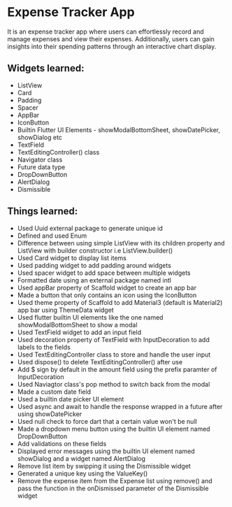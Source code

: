 # Expense Tracker App

It is an expense tracker app where users can effortlessly record and manage expenses and view their expenses. Additionally, users can gain insights into their spending patterns through an interactive chart display.

## Widgets learned:

- ListView
- Card
- Padding
- Spacer
- AppBar
- IconButton
- Builtin Flutter UI Elements - showModalBottomSheet, showDatePicker, showDialog etc
- TextField
- TextEditingController() class
- Navigator class
- Future data type
- DropDownButton
- AlertDialog
- Dismissible

## Things learned:

- Used Uuid external package to generate unique id
- Defined and used Enum
- Difference between using simple ListView with its children property and ListView with builder constructor i.e ListView.builder()
- Used Card widget to display list items
- Used padding widget to add padding around widgets
- Used spacer widget to add space between multiple widgets
- Formatted date using an external package named intl
- Used appBar property of Scaffold widget to create an app bar
- Made a button that only contains an icon using the IconButton
- Used theme property of Scaffold to add Material3 (default is Material2) app bar using ThemeData widget
- Used flutter builtin UI elements like the one named showModalBottomSheet to show a modal
- Used TextField widget to add an input field
- Used decoration property of TextField with InputDecoration to add labels to the fields
- Used TextEditingController class to store and handle the user input
- Used dispose() to delete TextEditingController() after use
- Add $ sign by default in the amount field using the prefix paramter of InputDecoration
- Used Naviagtor class's pop method to switch back from the modal
- Made a custom date field
- Used a builtin date picker UI element
- Used async and await to handle the response wrapped in a future after using showDatePicker
- Used null check to force dart that a certain value won't be null
- Made a dropdown menu button using the builtin UI element named DropDownButton
- Add validations on these fields
- Displayed error messages using the builtin UI element named showDialog and a widget named AlertDialog
- Remove list item by swipping it using the Dismissible widget
- Generated a unique key using the ValueKey()
- Remove the expense item from the Expense list using remove() and pass the function in the onDismissed parameter of the Dismissible widget
